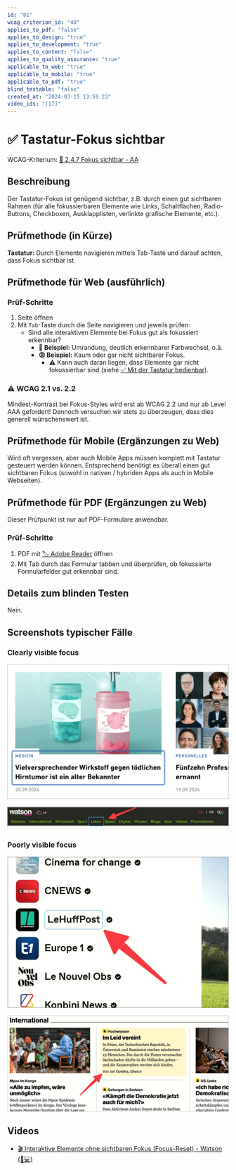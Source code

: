 ```yaml
---
id: "81"
wcag_criterion_id: "40"
applies_to_pdf: "false"
applies_to_design: "true"
applies_to_development: "true"
applies_to_content: "false"
applies_to_quality_assurance: "true"
applicable_to_web: "true"
applicable_to_mobile: "true"
applicable_to_pdf: "true"
blind_testable: "false"
created_at: "2024-03-15 13:59:23"
video_ids: "[17]"
---
```


# ✅ Tastatur-Fokus sichtbar

WCAG-Kriterium: [📜 2.4.7 Fokus sichtbar - AA](..)

## Beschreibung

Der Tastatur-Fokus ist genügend sichtbar, z.B. durch einen gut sichtbaren Rahmen (für alle fokussierbaren Elemente wie Links, Schaltflächen, Radio-Buttons, Checkboxen, Ausklapplisten, verlinkte grafische Elemente, etc.).

## Prüfmethode (in Kürze)

**Tastatur:** Durch Elemente navigieren mittels Tab-Taste und darauf achten, dass Fokus sichtbar ist.

## Prüfmethode für Web (ausführlich)

### Prüf-Schritte

1. Seite öffnen
1. Mit `Tab`-Taste durch die Seite navigieren und jeweils prüfen:
    - Sind alle interaktiven Elemente bei Fokus gut als fokussiert erkennbar?
        - **🙂 Beispiel:** Umrandung, deutlich erkennbarer Farbwechsel, o.ä.
        - **😡 Beispiel:** Kaum oder gar nicht sichtbarer Fokus.
            - ⚠️ Kann auch daran liegen, dass Elemente gar nicht fokussierbar sind (siehe [✅ Mit der Tastatur bedienbar](/de/wcag/2.1.1-tastatur/mit-der-tastatur-bedienbar)).

### ⚠️ WCAG 2.1 vs. 2.2

Mindest-Kontrast bei Fokus-Styles wird erst ab WCAG 2.2 und nur ab Level AAA gefordert! Dennoch versuchen wir stets zu überzeugen, dass dies generell wünschenswert ist.

## Prüfmethode für Mobile (Ergänzungen zu Web)

Wird oft vergessen, aber auch Mobile Apps müssen komplett mit Tastatur gesteuert werden können. Entsprechend benötigt es überall einen gut sichtbaren Fokus (sowohl in nativen / hybriden Apps als auch in Mobile Webseiten).

## Prüfmethode für PDF (Ergänzungen zu Web)

Dieser Prüfpunkt ist nur auf PDF-Formulare anwendbar.

### Prüf-Schritte
1. PDF mit [🏷️ Adobe Reader](/de/tags/adobe-reader) öffnen
1. Mit Tab durch das Formular tabben und überprüfen, ob fokussierte Formularfelder gut erkennbar sind.

## Details zum blinden Testen

Nein.

## Screenshots typischer Fälle

### Clearly visible focus

![Clear outline of the focussed menu item](images/clear-outline-of-focussed-menu-item.png)

![Weiterer gut sichtbarer Fokus](images/weiterer-gut-sichtbarer-fokus.png)

### Poorly visible focus

![Kaum sichtbare Umrandung](images/kaum-sichtbare-umrandung.png)

![Kaum sichtbare Hintergrundfarbe](images/kaum-sichtbare-hintergrundfarbe.png)

## Videos

- [🎬 Interaktive Elemente ohne sichtbaren Fokus (Focus-Reset) - Watson (🚨💻)](/de/videos/interaktive-elemente-ohne-sichtbaren-fokus-focus-reset-watson)
